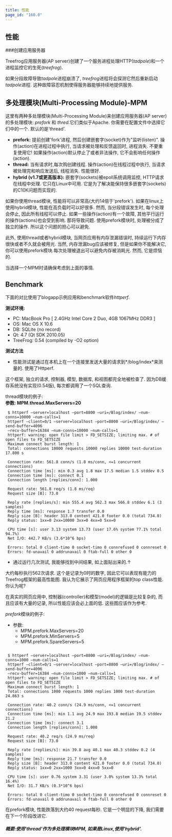 ```yaml
---
title: 性能
page_id: "160.0"
---
```


## 性能

###创建应用服务器

Treefrog应用服务器(AP server)创建了一个服务进程处理HTTP(*tadpole*)和一个进程监控它的生死(*treefrog*).

如果分段故障导致*tadpole*进程崩溃了, *treefrog*进程将会探测它然后重新启动*tadpole*进程. 这种故障容忍机制使得服务器能够持续地提供服务.

## 多处理模块(Multi-Processing Module)-MPM

这里有两种多处理模块(Multi-Processing Module)来创建应用服务器(AP server)的多处理模块: *prefork* 和 *thred*.它们类似于Apache. 你需要在配置文件中选择它们中的一个. 默认的是'thread'.

* **prefork:** 提前创建'fork'进程, 然后创建嵌套字(socket)作为"监听(listen)". 操作(action)在进程过程中执行, 当请求被处理和反馈返回时, 进程消失. 不要重复使用它! 如果操作(action)默认停止了或者非法操作, 它不会影响任何操作(action).
* **thread:** 当有请求时,每次购创建线程. 操作(action)在线程过程中执行, 当请求被处理完和响应发送后, 线程消失. 性能很好.
* **hybrid (v1.7或更高版本):** 嵌套字(sockets)被epoll系统调用监控, HTTP请求在线程中处理. 它只在Linux中可用. 它是为了解决能保持很多嵌套字(sockets)的C10K问题而实现的.

如果你使用thread模块, 性能将可以非常高(大约14倍于'prefork'). 如果在linux上使用hybrid模块, 性能在高负载时可以好很多. 然而, 当分段错误发生时, 每个处理会停止, 因此所有线程可以停止. 如果一些操作(action)有一个故障, 其他平行运行的操作(actions)也会受到影响. 那将导致问题. 使用prefork模块时, 处理被分成了独立的操作. 所以这个问题的担心可以避免.

此外, 使用thread或者hybrid模块, 当网页应用有内存泄漏错误时, 持续运行下内存很快或者不久就会被用光. 当然, 内存泄漏bug应该被修复, 但是如果你不能解决它, 你可以使用prefork模块.每次处理被退出可以避免内存被消耗光. 然而, 它是烦恼的.<br>

当选择一个MPM时请确保考虑到上面的事情.

## Benchmark


下面的对比使用了blogapp示例应用和benchmark软件*httperf*.

**测试环境:**

* PC: MacBook Pro [ 2.4GHz Intel Core 2 Duo, 4GB 1067MHz DDR3 ]
* OS: Mac OS X 10.6
* DB: SQLite (no record)
* Qt: 4.7 (Qt SDK 2010.05)
* TreeFrog: 0.54 (compiled by -O2 option)

**测试方法**

* 性能测试是通过在本机上在一个连接里发送大量的请求到*/blog/index*来测量的. 使用了Httperf.

这个框架, 独立的请求, 控制器, 模型, 数据库, 和视图都完全地被检查了. 因为DB缓存系统没有实现(0.54版), 每次都调用了一个SQL查询.

thread模块的例子:<br>
**参数: MPM.thread.MaxServers=20**

```
 $ httperf –server=localhost –port=8800 –uri=/Blog/index/ –num-conns=10000 –num-calls=1
 httperf –client=0/1 –server=localhost –port=8800 –uri=/Blog/index/ –send-buffer=4096 
 –recv-buffer=16384 –num-conns=10000 –num-calls=1
 httperf: warning: open file limit > FD_SETSIZE; limiting max. # of open files to FD_SETSIZE
 Maximum connect burst length: 1
 Total: connections 10000 requests 10000 replies 10000 test-duration 17.800 s

 Connection rate: 561.8 conn/s (1.8 ms/conn, <=1 concurrent connections)
 Connection time [ms]: min 0.3 avg 1.8 max 17.5 median 1.5 stddev 0.5
 Connection time [ms]: connect 0.1
 Connection length [replies/conn]: 1.000

 Request rate: 561.8 req/s (1.8 ms/req)
 Request size [B]: 73.0

 Reply rate [replies/s]: min 555.4 avg 562.3 max 566.8 stddev 6.1 (3 samples)
 Reply time [ms]: response 1.7 transfer 0.0
 Reply size [B]: header 313.0 content 421.0 footer 0.0 (total 734.0)
 Reply status: 1xx=0 2xx=10000 3xx=0 4xx=0 5xx=0

 CPU time [s]: user 3.13 system 13.73 (user 17.6% system 77.1% total 94.7%)
 Net I/O: 442.7 KB/s (3.6*10^6 bps)

 Errors: total 0 client-timo 0 socket-timo 0 connrefused 0 connreset 0
 Errors: fd-unavail 0 addrunavail 0 ftab-full 0 other 0
```

* 通过运行几次测试, 我能够找到中间结果, 如上面贴出来的.↑

大约每秒执行562次请求. 这个是记录为0时的数字, 因此它可以表现有能力的Treefrog框架的最高性能图. 我认为它展示了网页应用程序框架的top class性能. 你认为呢?

在真实的网页应用中, 控制器(controller)和模型(model)的逻辑是比较复杂的, 而且应该有大量的记录, 所以性能应该会必上面的低. 这些图应该作为参考.

*prefork*模块的例子:

* 参数:
    - MPM.prefork.MaxServers=20
    - MPM.prefork.MinServers=5
    - MPM.prefork.SpareServers=5
```

 $ httperf –server=localhost –port=8800 –uri=/Blog/index/ –num-conns=1000 –num-calls=1
 httperf –client=0/1 –server=localhost –port=8800 –uri=/Blog/index/ –send-buffer=4096 
 –recv-buffer=16384 –num-conns=1000 –num-calls=1
 httperf: warning: open file limit > FD_SETSIZE; limiting max. # of open files to FD_SETSIZE
 Maximum connect burst length: 1
 Total: connections 1000 requests 1000 replies 1000 test-duration 24.863 s

 Connection rate: 40.2 conn/s (24.9 ms/conn, <=1 concurrent connections)
 Connection time [ms]: min 1.1 avg 24.9 max 193.8 median 19.5 stddev 21.2
 Connection time [ms]: connect 3.1
 Connection length [replies/conn]: 1.000

 Request rate: 40.2 req/s (24.9 ms/req)
 Request size [B]: 73.0

 Reply rate [replies/s]: min 39.8 avg 40.1 max 40.3 stddev 0.2 (4 samples)
 Reply time [ms]: response 21.7 transfer 0.0
 Reply size [B]: header 313.0 content 421.0 footer 0.0 (total 734.0)
 Reply status: 1xx=0 2xx=1000 3xx=0 4xx=0 5xx=0

 CPU time [s]: user 0.76 system 3.31 (user 3.0% system 13.3% total 16.4%)
 Net I/O: 31.7 KB/s (0.3*10^6 bps)

 Errors: total 0 client-timo 0 socket-timo 0 connrefused 0 connreset 0
 Errors: fd-unavail 0 addrunavail 0 ftab-full 0 other 0
```

在prefork模块, 性能跌落到大约40 request每秒. 它是一个明显的下降, 我们需要在下一个阶段改进它.

##### 概要:使用'thread'作为多处理模块MPM, 如果是Linux,使用'hybrid'.